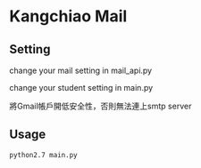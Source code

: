 # Kangchiao Mail

## Setting
change your mail setting in mail\_api.py

change your student setting in main.py

將Gmail帳戶開低安全性，否則無法連上smtp server

## Usage
`python2.7 main.py`
 
